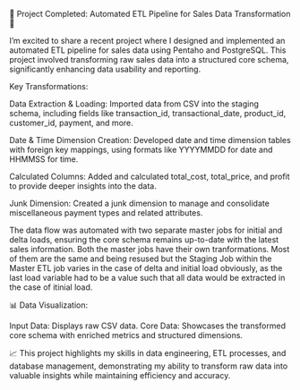 🚀 Project Completed: Automated ETL Pipeline for Sales Data Transformation 🚀

I’m excited to share a recent project where I designed and implemented an automated ETL pipeline for sales data using Pentaho and PostgreSQL. This project involved transforming raw sales data into a structured core schema, significantly enhancing data usability and reporting.

Key Transformations:

Data Extraction & Loading: Imported data from CSV into the staging schema, including fields like transaction_id, transactional_date, product_id, customer_id, payment, and more.

Date & Time Dimension Creation: Developed date and time dimension tables with foreign key mappings, using formats like YYYYMMDD for date and HHMMSS for time.

Calculated Columns: Added and calculated total_cost, total_price, and profit to provide deeper insights into the data.

Junk Dimension: Created a junk dimension to manage and consolidate miscellaneous payment types and related attributes.

The data flow was automated with two separate master jobs for initial and delta loads, ensuring the core schema remains up-to-date with the latest sales information. Both the master jobs have their own tranformations. Most of them are the same and being resused but the Staging Job within the Master ETL job varies in the case of delta and initial load obviously, as the last load variable had to be a value such that all data would be extracted in the case of itinial load.



📊 Data Visualization:

Input Data: Displays raw CSV data.
Core Data: Showcases the transformed core schema with enriched metrics and structured dimensions.

📈 This project highlights my skills in data engineering, ETL processes, and database management, demonstrating my ability to transform raw data into valuable insights while maintaining efficiency and accuracy.
